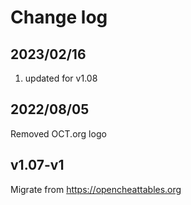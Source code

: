# Change log

## 2023/02/16
1. updated for v1.08

## 2022/08/05
Removed OCT.org logo

## v1.07-v1
Migrate from https://opencheattables.org

